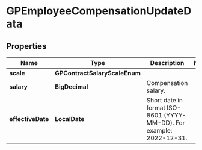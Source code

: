 

# GPEmployeeCompensationUpdateData


## Properties

| Name | Type | Description | Notes |
|------------ | ------------- | ------------- | -------------|
|**scale** | **GPContractSalaryScaleEnum** |  |  |
|**salary** | **BigDecimal** | Compensation salary. |  |
|**effectiveDate** | **LocalDate** | Short date in format ISO-8601 (YYYY-MM-DD). For example: 2022-12-31. |  |




